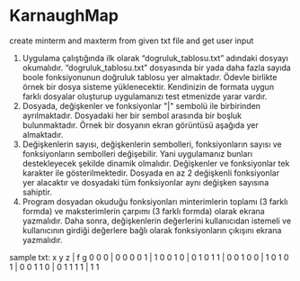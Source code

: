 # KarnaughMap
create minterm and maxterm from given txt file and get user input

1. Uygulama çalıştığında ilk olarak “dogruluk_tablosu.txt” adındaki dosyayı okumalıdır. “dogruluk_tablosu.txt”
dosyasında bir yada daha fazla sayıda boole fonksiyonunun doğruluk tablosu yer almaktadır. Ödevle birlikte
örnek bir dosya sisteme yüklenecektir. Kendinizin de formata uygun farklı dosyalar oluşturup uygulamanızı
test etmenizde yarar vardır.
2. Dosyada, değişkenler ve fonksiyonlar "|" sembolü ile birbirinden ayrılmaktadır. Dosyadaki her bir sembol
arasında bir boşluk bulunmaktadır. Örnek bir dosyanın ekran görüntüsü aşağıda yer almaktadır.
3. Değişkenlerin sayısı, değişkenlerin sembolleri, fonksiyonların sayısı ve fonksiyonların sembolleri değişebilir.
Yani uygulamanız bunları destekleyecek şekilde dinamik olmalıdır. Değişkenler ve fonksiyonlar tek karakter
ile gösterilmektedir. Dosyada en az 2 değişkenli fonksiyonlar yer alacaktır ve dosyadaki tüm fonksiyonlar aynı
değişken sayısına sahiptir.
4. Program dosyadan okuduğu fonksiyonları minterimlerin toplamı (3 farklı formda) ve maksterimlerin çarpımı
(3 farklı formda) olarak ekrana yazmalıdır. Daha sonra, değişkenlerin değerlerini kullanıcıdan istemeli ve
kullanıcının girdiği değerlere bağlı olarak fonksiyonların çıkışını ekrana yazmalıdır.

sample txt:
x y z | f g
0 0 0 | 0 0
0 0 1 | 1 0
0 1 0 | 0 1
0 1 1 | 0 0
1 0 0 | 1 0
1 0 1 | 0 0
1 1 0 | 0 1
1 1 1 | 1 1
